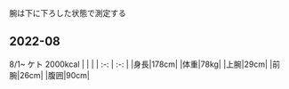腕は下に下ろした状態で測定する


## 2022-08
8/1~ ケト 2000kcal
| | |
| :-: | :-: |
|身長|178cm|
|体重|78kg|
|上腕|29cm|
|前腕|26cm|
|腹囲|90cm|
